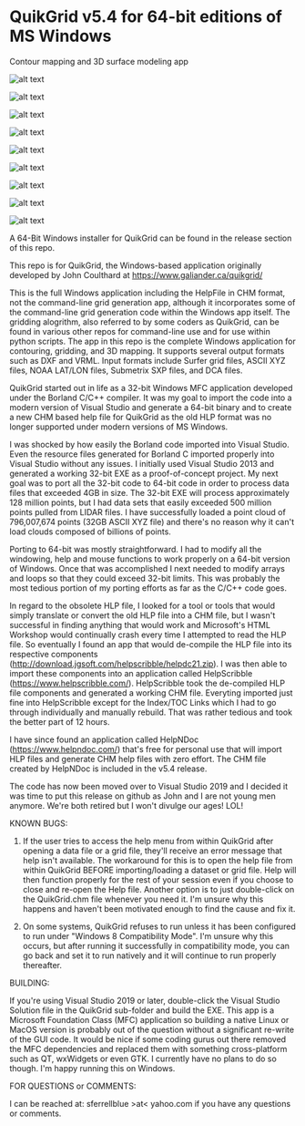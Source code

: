 # QuikGrid v5.4 for 64-bit editions of MS Windows
Contour mapping and 3D surface modeling app

![alt text](https://github.com/ferrellsl/QuikGrid/blob/main/Screenshots/Wiz1.png?raw=true)

![alt text](https://github.com/ferrellsl/QuikGrid/blob/main/Screenshots/Wiz2.png?raw=true)

![alt text](https://github.com/ferrellsl/QuikGrid/blob/main/Screenshots/Wiz3.png?raw=true)

![alt text](https://github.com/ferrellsl/QuikGrid/blob/main/Screenshots/Wiz4.png?raw=true)

![alt text](https://github.com/ferrellsl/QuikGrid/blob/main/Screenshots/wiz5.png?raw=true)

![alt text](https://github.com/ferrellsl/QuikGrid/blob/main/Screenshots/wiz6.png?raw=true)

![alt text](https://github.com/ferrellsl/QuikGrid/blob/main/Screenshots/wiz7.png?raw=true)

![alt text](https://github.com/ferrellsl/QuikGrid/blob/main/Screenshots/wiz-5ft-gradient.png?raw=true)

![alt text](https://github.com/ferrellsl/QuikGrid/blob/main/Screenshots/DXF-contours.png?raw=true)

A 64-Bit Windows installer for QuikGrid can be found in the release section of this repo.

This repo is for QuikGrid, the Windows-based application originally developed by John Coulthard at https://www.galiander.ca/quikgrid/

This is the full Windows application including the HelpFile in CHM format, not the command-line grid generation app, although it incorporates some of the command-line grid generation code within the Windows app itself.  The gridding alogrithm, also referred to by some coders as QuikGrid, can be found in various other repos for command-line use and for use within python scripts.  The app in this repo is the complete Windows application for contouring, gridding, and 3D mapping.  It supports several output formats such as DXF and VRML.  Input formats include Surfer grid files, ASCII XYZ files, NOAA LAT/LON files, Submetrix SXP files, and DCA files.

QuikGrid started out in life as a 32-bit Windows MFC application developed under the Borland C/C++ compiler.  It was my goal to import the code into a modern version of Visual Studio and generate a 64-bit binary and to create a new CHM based help file for QuikGrid as the old HLP format was no longer supported under modern versions of MS Windows.

I was shocked by how easily the Borland code imported into Visual Studio. Even the resource files generated for Borland C imported properly into Visual Studio without any issues.  I initially used Visual Studio 2013 and generated a working 32-bit EXE as a proof-of-concept project.  My next goal was to port all the 32-bit code to 64-bit code in order to process data files that exceeded 4GB in size.  The 32-bit EXE will process approximately 128 million points, but I had data sets that easily exceeded 500 million points pulled from LIDAR files.  I have successfully loaded a point cloud of 796,007,674 points (32GB ASCII XYZ file) and there's no reason why it can't load clouds composed of billions of points.

Porting to 64-bit was mostly straightforward.  I had to modify all the windowing, help and mouse functions to work properly on a 64-bit version of Windows.  Once that was accomplished I next needed to modify arrays and loops so that they could exceed 32-bit limits.  This was probably the most tedious portion of my porting efforts as far as the C/C++ code goes.  

In regard to the obsolete HLP file, I looked for a tool or tools that would simply translate or convert the old HLP file into a CHM file, but I wasn't successful in finding anything that would work and Microsoft's HTML Workshop would continually crash every time I attempted to read the HLP file.  So eventually I found an app that would de-compile the HLP file into its respective components (http://download.jgsoft.com/helpscribble/helpdc21.zip). I was then able to import these components into an application called HelpScribble (https://www.helpscribble.com/). HelpScribble took the de-compiled HLP file components and generated a working CHM file.  Everyting imported just fine into HelpScribble except for the Index/TOC Links which I had to go through individually and manually rebuild.  That was rather tedious and took the better part of 12 hours.

I have since found an application called HelpNDoc (https://www.helpndoc.com/) that's free for personal use that will import HLP files and generate CHM help files with zero effort. The CHM file created by HelpNDoc is included in the v5.4 release.

The code has now been moved over to Visual Studio 2019 and I decided it was time to put this release on github as John and I are not young men anymore.  We're both retired but I won't divulge our ages!  LOL!

KNOWN BUGS:  

1.  If the user tries to access the help menu from within QuikGrid after opening a data file or a grid file, they'll receive an error message that help isn't available.  The workaround for this is to open the help file from within QuikGrid BEFORE importing/loading a dataset or grid file.  Help will then function properly for the rest of your session even if you choose to close and re-open the Help file.  Another option is to just double-click on the QuikGrid.chm file whenever you need it.  I'm unsure why this happens and haven't been motivated enough to find the cause and fix it.

2.  On some systems, QuikGrid refuses to run unless it has been configured to run under "Windows 8 Compatibility Mode".  I'm unsure why this occurs, but after running it successfully in compatibility mode, you can go back and set it to run natively and it will continue to run properly thereafter.

BUILDING:

If you're using Visual Studio 2019 or later, double-click the Visual Studio Solution file in the QuikGrid sub-folder and build the EXE.  This app is a Microsoft Foundation Class (MFC) application so building a native Linux or MacOS version is probably out of the question without a significant re-write of the GUI code. It would be nice if some coding gurus out there removed the MFC dependencies and replaced them with something cross-platform such as QT, wxWidgets or even GTK.  I currently have no plans to do so though.  I'm happy running this on Windows.

FOR QUESTIONS or COMMENTS:

I can be reached at: sferrellblue >at< yahoo.com if you have any questions or comments.





